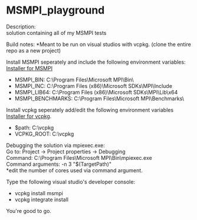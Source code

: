 # MSMPI_playground
Description:  
solution containing all of my MSMPI tests

Build notes:
*Meant to be run on visual studios with vcpkg. (clone the entire repo as a new project) 

Install MSMPI seperately and include the following environment variables: [Installer for MSMPI](https://www.microsoft.com/en-us/download/details.aspx?id=105289)  
  
- MSMPI_BIN: C:\Program Files\Microsoft MPI\Bin\
- MSMPI_INC: C:\Program Files (x86)\Microsoft SDKs\MPI\Include
- MSMPI_LIB64: C:\Program Files (x86)\Microsoft SDKs\MPI\Lib\x64
- MSMPI_BENCHMARKS: C:\Program Files\Microsoft MPI\Benchmarks\

Install vcpkg seperately add/edit the following environment variables [Installer for vcpkg](https://vcpkg.io/en/).  
- $path: C:\vcpkg  
- VCPKG_ROOT: C:\vcpkg  
  
Debugging the solution via mpiexec.exe:   
Go to: Project -> Project properties -> Debugging  
Command: C:\Program Files\Microsoft MPI\Bin\mpiexec.exe  
Command arguments: -n 3 "$(TargetPath)"  
*edit the number of cores used via command argument.    

Type the following visual studio's developer console:  
- vcpkg install msmpi
- vcpkg integrate install

You're good to go. 












